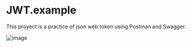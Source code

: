 # JWT.example
This proyect is a practice of json web token using Postman and Swagger.

![image](https://user-images.githubusercontent.com/86018020/234950265-5e0b71e6-5507-4184-93eb-b5bfc2ca5dd4.png)

